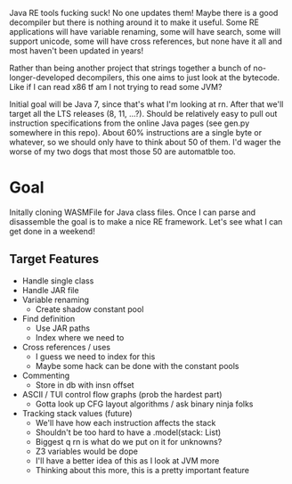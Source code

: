 Java RE tools fucking suck! No one updates them! Maybe there is a good decompiler but there is nothing around it to make it useful. Some RE applications will have variable renaming, some will have search, some will support unicode, some will have cross references, but none have it all and most haven't been updated in years!

Rather than being another project that strings together a bunch of no-longer-developed decompilers, this one aims to just look at the bytecode. Like if I can read x86 tf am I not trying to read some JVM?

Initial goal will be Java 7, since that's what I'm looking at rn. After that we'll target all the LTS releases (8, 11, ...?). Should be relatively easy to pull out instruction specifications from the online Java pages (see gen.py somewhere in this repo). About 60% instructions are a single byte or whatever, so we should only have to think about 50 of them. I'd wager the worse of my two dogs that most those 50 are automatble too.

# Goal

Initally cloning WASMFile for Java class files. Once I can parse and disassemble the goal is to make a nice RE framework. Let's see what I can get done in a weekend!

## Target Features

* Handle single class
* Handle JAR file
* Variable renaming
  - Create shadow constant pool
* Find definition
  - Use JAR paths
  - Index where we need to
* Cross references / uses
  - I guess we need to index for this
  - Maybe some hack can be done with the constant pools
* Commenting
  - Store in db with insn offset
* ASCII / TUI control flow graphs (prob the hardest part)
  - Gotta look up CFG layout algorithms / ask binary ninja folks
* Tracking stack values (future)
  - We'll have how each instruction affects the stack
  - Shouldn't be too hard to have a .model(stack: List)
  - Biggest q rn is what do we put on it for unknowns?
  - Z3 variables would be dope
  - I'll have a better idea of this as I look at JVM more
  - Thinking about this more, this is a pretty important feature

